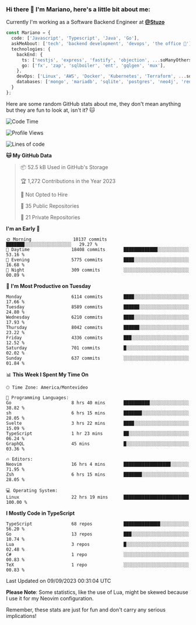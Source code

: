 ### Hi there 👋 I'm Mariano, here's a little bit about me:

Currently I'm working as a Software Backend Engineer at [**@Stuzo**](https://www.stuzo.com/)

```ts
const Mariano = {
  code: ['Javascript', 'Typescript', 'Java', 'Go'],
  askMeAbout: ['tech', 'backend development', 'devops', 'the office 💼'],
  technologies: {
    backEnd: {
      ts: ['nestjs', 'express', 'fastify', 'objection', ...soManyOthersFrameworks],
      go: ['fx', 'zap', 'sqlboiler', 'ent', 'gqlgen', 'mux'],
    },
    devOps: ['Linux', 'AWS', 'Docker', 'Kubernetes', 'Terraform', ...soManyOthersTools],
    databases: ['mongo', 'mariadb', 'sqlite', 'postgres', 'neo4j', 'redis', ...],
  }
};
```

Here are some random GitHub stats about me, they don't mean anything but they are fun to look at, isn't it? 🐱

<!--START_SECTION:waka-->
![Code Time](http://img.shields.io/badge/Code%20Time-1%2C158%20hrs%2046%20mins-blue)

![Profile Views](http://img.shields.io/badge/Profile%20Views-0-blue)

![Lines of code](https://img.shields.io/badge/From%20Hello%20World%20I%27ve%20Written-11.3%20million%20lines%20of%20code-blue)

**🐱 My GitHub Data** 

> 📦 52.5 kB Used in GitHub's Storage 
 > 
> 🏆 1,272 Contributions in the Year 2023
 > 
> 🚫 Not Opted to Hire
 > 
> 📜 35 Public Repositories 
 > 
> 🔑 21 Private Repositories 
 > 
**I'm an Early 🐤** 

```text
🌞 Morning                10137 commits       ███████░░░░░░░░░░░░░░░░░░   29.27 % 
🌆 Daytime                18408 commits       █████████████░░░░░░░░░░░░   53.16 % 
🌃 Evening                5775 commits        ████░░░░░░░░░░░░░░░░░░░░░   16.68 % 
🌙 Night                  309 commits         ░░░░░░░░░░░░░░░░░░░░░░░░░   00.89 % 
```
📅 **I'm Most Productive on Tuesday** 

```text
Monday                   6114 commits        ████░░░░░░░░░░░░░░░░░░░░░   17.66 % 
Tuesday                  8589 commits        ██████░░░░░░░░░░░░░░░░░░░   24.80 % 
Wednesday                6210 commits        ████░░░░░░░░░░░░░░░░░░░░░   17.93 % 
Thursday                 8042 commits        ██████░░░░░░░░░░░░░░░░░░░   23.22 % 
Friday                   4336 commits        ███░░░░░░░░░░░░░░░░░░░░░░   12.52 % 
Saturday                 701 commits         █░░░░░░░░░░░░░░░░░░░░░░░░   02.02 % 
Sunday                   637 commits         ░░░░░░░░░░░░░░░░░░░░░░░░░   01.84 % 
```


📊 **This Week I Spent My Time On** 

```text
🕑︎ Time Zone: America/Montevideo

💬 Programming Languages: 
Go                       8 hrs 40 mins       ██████████░░░░░░░░░░░░░░░   38.82 % 
sh                       6 hrs 15 mins       ███████░░░░░░░░░░░░░░░░░░   28.05 % 
Svelte                   3 hrs 22 mins       ████░░░░░░░░░░░░░░░░░░░░░   15.09 % 
TypeScript               1 hr 23 mins        ██░░░░░░░░░░░░░░░░░░░░░░░   06.24 % 
GraphQL                  45 mins             █░░░░░░░░░░░░░░░░░░░░░░░░   03.36 % 

🔥 Editors: 
Neovim                   16 hrs 4 mins       ██████████████████░░░░░░░   71.95 % 
Zsh                      6 hrs 15 mins       ███████░░░░░░░░░░░░░░░░░░   28.05 % 

💻 Operating System: 
Linux                    22 hrs 19 mins      █████████████████████████   100.00 % 
```

**I Mostly Code in TypeScript** 

```text
TypeScript               68 repos            ██████████████░░░░░░░░░░░   56.20 % 
Go                       13 repos            ███░░░░░░░░░░░░░░░░░░░░░░   10.74 % 
Lua                      3 repos             █░░░░░░░░░░░░░░░░░░░░░░░░   02.48 % 
C#                       1 repo              ░░░░░░░░░░░░░░░░░░░░░░░░░   00.83 % 
TeX                      1 repo              ░░░░░░░░░░░░░░░░░░░░░░░░░   00.83 % 
```




 Last Updated on 09/09/2023 00:31:04 UTC
<!--END_SECTION:waka-->

**Please Note**: Some statistics, like the use of Lua, might be skewed because I use it for my Neovim configuration.

Remember, these stats are just for fun and don't carry any serious implications!
